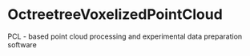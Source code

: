 # OctreetreeVoxelizedPointCloud
PCL - based point cloud processing and experimental data preparation software
